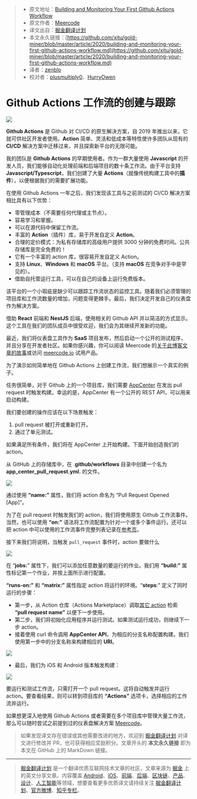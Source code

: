 > * 原文地址：[Building and Monitoring Your First Github Actions Workflow](https://blog.bitsrc.io/building-and-monitoring-your-first-github-actions-workflow-b9cad4a1014d)
> * 原文作者：[Meercode](https://medium.com/@meercode)
> * 译文出自：[掘金翻译计划](https://github.com/xitu/gold-miner)
> * 本文永久链接：[https://github.com/xitu/gold-miner/blob/master/article/2020/building-and-monitoring-your-first-github-actions-workflow.md](https://github.com/xitu/gold-miner/blob/master/article/2020/building-and-monitoring-your-first-github-actions-workflow.md)
> * 译者：[zenblo](https://github.com/zenblo)
> * 校对者：[plusmultiply0](https://github.com/plusmultiply0)、[HurryOwen](https://github.com/HurryOwen)

# Github Actions 工作流的创建与跟踪

![](https://cdn-images-1.medium.com/max/2400/1*BZ_jv-xjX_FfJR5fQH_6UQ.png)

**Github Actions** 是 Github 对 CI/CD 的原生解决方案，自 2019 年推出以来，它就可供社区开发者使用。**Action** 简单、灵活和低成本等特性使许多团队从现有的 **CI/CD** 解决方案中迁移过来，并且探索新平台的无限可能。

我的团队是 **Github Actions** 的早期使用者。作为一群大量使用 **Javascript** 的开发人员，我们能够自动化处理前端和后端项目的数十条工作流。由于平台支持 **Javascript/Typescript**，我们创建了大量 **Actions**（就像传统构建工具中的**插件**），以便根据我们的需要扩展功能。

在使用 Github Actions 一年之后，我们发现该工具与之前测试的 CI/CD 解决方案相比具有以下优势：

* 零管理成本（不需要任何代理或主节点）。
* 容易学习和掌握。
* 可以在源代码中保留工作流。
* 丰富的 **Action**（插件）库，易于开发自定义 **Action**。
* 合理的定价模式：为私有存储库的高级用户提供 3000 分钟的免费时间。公共存储库是完全免费的！
* 它有一个丰富的 action 库，很容易开发自定义 Action。
* 支持 **Linux**、**Windows** 和 **macOS** 平台。（支持 **macOS** 在竞争对手中是罕见的）。
* 借助自托管运行工具，可以在自己的设备上运行免费版本。

该平台的一个小瑕疵是缺少可以跟踪工作流状态的监控工具。随着我们必须管理的项目库和工作流数量的增加，问题变得更棘手。最后，我们决定开发自己的仪表盘作为解决方案。

借助 **React** 前端和 **NestJS** 后端，使用相关的 Github API 并以简洁的方式显示。这个工具在我们的团队成员中很受欢迎，我们会为其继续开发新的功能。

最近，我们将仪表盘工具作为 **SaaS** 项目发布，然后启动一个公开的测试程序，并且分享在开发者社区。如果你感兴趣，你可以阅读 Meercode 的[关于此博客文章的故事](https://dev.to/pankod/public-beta-meercode-a-beautiful-dashboard-and-monitoring-tool-for-github-actions-466g)或访问 [meercode.io](http://meercode.io) 试用产品。

为了演示如何简单地在 Github Actions 上创建工作流，我们想展示一个真实的例子。

任务很简单，对于 Github 上的一个项目库，我们需要 [AppCenter](https://appcenter.ms/) 在发出 pull request 时触发构建。幸运的是，AppCenter 有一个公开的 REST API，可以用来启动构建。

我们要创建的操作应该在以下场景触发：

1. pull request 被打开或重新打开。
2. 通过了单元测试。

如果满足所有条件，我们将在 AppCenter 上开始构建。下面开始创造我们的 action。

从 GitHub 上的存储库中，在 .**github/workflows** 目录中创建一个名为 **app_center_pull_request.yml.** 的文件。

![](https://cdn-images-1.medium.com/max/2684/0*iyCUtUXoh8MF11Rm)

通过使用 **“name:”** 属性，我们将 action 命名为 “Pull Request Opened [App]”。

为了在 pull request 时触发我们的 action，我们将使用原生 Github 工作流事件。当然，也可以使用 **“on:”** 语法将工作流配置为针对一个或多个事件运行。还可以把 action 中可以使用的工作流事件完整列表记录在[参考页](https://docs.github.com/en/free-pro-team@latest/actions/reference/events-that-trigger-workflows)。

接下来我们将说明，当触发 `pull_request` 事件时，action 要做什么

![](https://cdn-images-1.medium.com/max/2684/0*upqVeOmReybteXcC)

在 “**jobs:**” 属性下，我们可以添加任意数量的要运行的作业。我们用 **“build:”** 属性标记第一个作业，并按上面所示进行配置。

**“runs-on:”** 和 **“matrix:”** 属性指定 action 将运行的环境。“**steps**:” 定义了同时运行的步骤：

* 第一步，从 Action 仓库（Actions Marketplace）调取[其它 action](https://github.com/mdecoleman/pr-branch-name) 检索 **“pull request name”** 以便下一步使用。
* 第二步，我们将初始化应用程序并运行测试。如果测试运行成功，则继续下一步 action。
* 接着使用 curl 命令调用 **AppCenter API**，为相应的分支名称配置构建。我们使用第一步中的分支名称来构建相应的 **URI**。

![](https://cdn-images-1.medium.com/max/2684/0*Pppq6J46U6HfxvIS)

* 最后，我们为 iOS 和 Android 版本触发构建：

![](https://cdn-images-1.medium.com/max/2684/0*jazO_rGHuFgFg4y0)

要运行和测试工作流，只需打开一个 pull request。这将自动触发并运行 action。要查看结果，则可以转到项目库的 **“Actions”** 选项卡，选择相应的工作流并运行。

如果想更深入地使用 Github Actions 或者需要在多个项目库中管理大量工作流，那么可以随时尝试之前提到过的仪表盘解决方案 [Meercode](https://meercode.io/)。

> 如果发现译文存在错误或其他需要改进的地方，欢迎到 [掘金翻译计划](https://github.com/xitu/gold-miner) 对译文进行修改并 PR，也可获得相应奖励积分。文章开头的 **本文永久链接** 即为本文在 GitHub 上的 MarkDown 链接。

---

> [掘金翻译计划](https://github.com/xitu/gold-miner) 是一个翻译优质互联网技术文章的社区，文章来源为 [掘金](https://juejin.im) 上的英文分享文章。内容覆盖 [Android](https://github.com/xitu/gold-miner#android)、[iOS](https://github.com/xitu/gold-miner#ios)、[前端](https://github.com/xitu/gold-miner#前端)、[后端](https://github.com/xitu/gold-miner#后端)、[区块链](https://github.com/xitu/gold-miner#区块链)、[产品](https://github.com/xitu/gold-miner#产品)、[设计](https://github.com/xitu/gold-miner#设计)、[人工智能](https://github.com/xitu/gold-miner#人工智能)等领域，想要查看更多优质译文请持续关注 [掘金翻译计划](https://github.com/xitu/gold-miner)、[官方微博](http://weibo.com/juejinfanyi)、[知乎专栏](https://zhuanlan.zhihu.com/juejinfanyi)。
